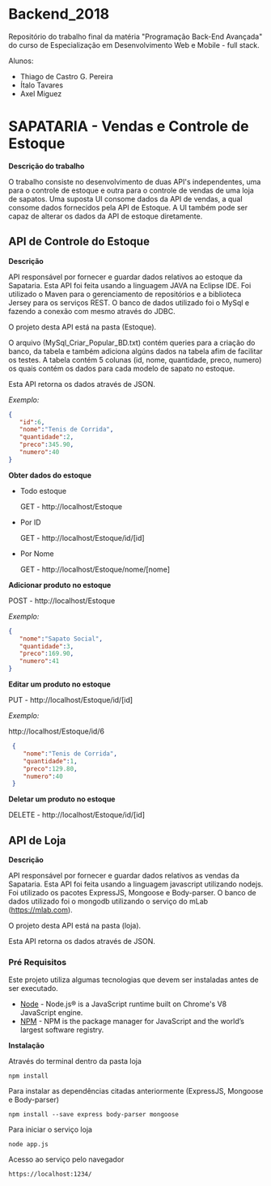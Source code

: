 # Backend_2018
Repositório do trabalho final da matéria "Programação Back-End Avançada" do curso de Especialização em Desenvolvimento Web e Mobile - full stack.

Alunos:
- Thiago de Castro G. Pereira
- Ítalo Tavares
- Axel Miguez

# SAPATARIA - Vendas e Controle de Estoque

__Descrição do trabalho__

O trabalho consiste no desenvolvimento de duas API's independentes, uma para o controle de estoque e outra para o controle de vendas de uma loja de sapatos. Uma suposta UI consome dados da API de vendas, a qual consome dados fornecidos pela API de Estoque. A UI também pode ser capaz de alterar os dados da API de estoque diretamente.


## API de Controle do Estoque

__Descrição__

API responsável por fornecer e guardar dados relativos ao estoque da Sapataria. Esta API foi feita usando a linguagem JAVA na Eclipse IDE. Foi utilizado o Maven para o gerenciamento de repositórios e a biblioteca Jersey para os serviços REST. O banco de dados utilizado foi o MySql e fazendo a conexão com mesmo através do JDBC.

O projeto desta API está na pasta (Estoque).

O arquivo (MySql_Criar_Popular_BD.txt) contém queries para a criação do banco, da tabela e também adiciona algúns dados na tabela afim de facilitar os testes. A tabela contém 5 colunas (id, nome, quantidade, preco, numero) os quais contém os dados para cada modelo de sapato no estoque.

Esta API retorna os dados através de JSON.

_Exemplo:_
   
   ```json
   {
      "id":6,
      "nome":"Tenis de Corrida",
      "quantidade":2,
      "preco":345.90,
      "numero":40
   }
   ```

__Obter dados do estoque__

- Todo estoque

  GET - http://localhost/Estoque
  
- Por ID

  GET - http://localhost/Estoque/id/[id]
  
- Por Nome

  GET - http://localhost/Estoque/nome/[nome]
  
 __Adicionar produto no estoque__
  
  POST - http://localhost/Estoque
   
   _Exemplo:_
   
   ```json
   {
      "nome":"Sapato Social",
      "quantidade":3,
      "preco":169.90,
      "numero":41
   }  
   ```

__Editar um produto no estoque__

   PUT - http://localhost/Estoque/id/[id]
  
   _Exemplo:_
   
   http://localhost/Estoque/id/6
   
  ```json
   {
      "nome":"Tenis de Corrida",
      "quantidade":1,
      "preco":129.80,
      "numero":40
   }
   ```
   
__Deletar um produto no estoque__

  DELETE - http://localhost/Estoque/id/[id]
  
  
  ## API de Loja
  
  __Descrição__

API responsável por fornecer e guardar dados relativos as vendas da Sapataria. Esta API foi feita usando a linguagem javascript utilizando nodejs. Foi utilizado os pacotes ExpressJS, Mongoose e Body-parser. O banco de dados utilizado foi o mongodb utilizando o serviço do mLab (https://mlab.com).

O projeto desta API está na pasta (loja).

Esta API retorna os dados através de JSON. 

### Pré Requisitos

Este projeto utiliza algumas tecnologias que devem ser instaladas antes de ser executado.

* [Node](https://nodejs.org/en/download/package-manager/) - Node.js® is a JavaScript runtime built on Chrome's V8 JavaScript engine.
* [NPM](https://docs.npmjs.com/cli/install) - NPM is the package manager for JavaScript and the world’s largest software registry.

__Instalação__

Através do terminal dentro da pasta loja

```
npm install
```
Para instalar as dependências citadas anteriormente (ExpressJS, Mongoose e Body-parser)
```
npm install --save express body-parser mongoose
```
Para iniciar o serviço loja
```
node app.js
```
Acesso ao serviço pelo navegador
```
https://localhost:1234/
```
